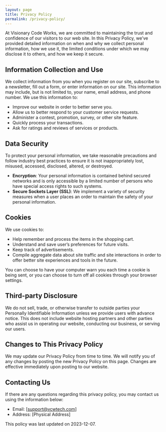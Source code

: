 ```yaml
---
layout: page
title: Privacy Policy
permalink: /privacy-policy/
---
```


At Visionary Code Works, we are committed to maintaining the trust and confidence of our visitors to our web site. In this Privacy Policy, we’ve provided detailed information on when and why we collect personal information, how we use it, the limited conditions under which we may disclose it to others, and how we keep it secure.

## Information Collection and Use

We collect information from you when you register on our site, subscribe to a newsletter, fill out a form, or enter information on our site. This information may include, but is not limited to, your name, email address, and phone number. We use this information to:

- Improve our website in order to better serve you.
- Allow us to better respond to your customer service requests.
- Administer a contest, promotion, survey, or other site feature.
- Quickly process your transactions.
- Ask for ratings and reviews of services or products.

## Data Security

To protect your personal information, we take reasonable precautions and follow industry best practices to ensure it is not inappropriately lost, misused, accessed, disclosed, altered, or destroyed.

- **Encryption**: Your personal information is contained behind secured networks and is only accessible by a limited number of persons who have special access rights to such systems.
- **Secure Sockets Layer (SSL)**: We implement a variety of security measures when a user places an order to maintain the safety of your personal information.

## Cookies

We use cookies to:

- Help remember and process the items in the shopping cart.
- Understand and save user’s preferences for future visits.
- Keep track of advertisements.
- Compile aggregate data about site traffic and site interactions in order to offer better site experiences and tools in the future.

You can choose to have your computer warn you each time a cookie is being sent, or you can choose to turn off all cookies through your browser settings.

## Third-party Disclosure

We do not sell, trade, or otherwise transfer to outside parties your Personally Identifiable Information unless we provide users with advance notice. This does not include website hosting partners and other parties who assist us in operating our website, conducting our business, or serving our users.

## Changes to This Privacy Policy

We may update our Privacy Policy from time to time. We will notify you of any changes by posting the new Privacy Policy on this page. Changes are effective immediately upon posting to our website.

## Contacting Us

If there are any questions regarding this privacy policy, you may contact us using the information below:

- Email: [support@vcwtech.com]
- Address: [Physical Address]

This policy was last updated on 2023-12-07.
